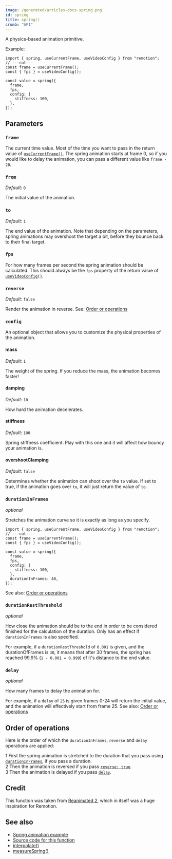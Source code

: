 ```yaml
---
image: /generated/articles-docs-spring.png
id: spring
title: spring()
crumb: "API"
---
```


A physics-based animation primitive.

Example:

```tsx twoslash title="spring-example.ts"
import { spring, useCurrentFrame, useVideoConfig } from "remotion";
// ---cut---
const frame = useCurrentFrame();
const { fps } = useVideoConfig();

const value = spring({
  frame,
  fps,
  config: {
    stiffness: 100,
  },
});
```

## Parameters

### `frame`

The current time value. Most of the time you want to pass in the return value of [`useCurrentFrame()`](/docs/use-current-frame). The spring animation starts at frame 0, so if you would like to delay the animation, you can pass a different value like `frame - 20`.

### `from`

_Default:_ `0`

The initial value of the animation.

### `to`

_Default:_ `1`

The end value of the animation. Note that depending on the parameters, spring animations may overshoot the target a bit, before they bounce back to their final target.

### `fps`

For how many frames per second the spring animation should be calculated. This should always be the `fps` property of the return value of [`useVideoConfig()`](/docs/use-video-config).

### `reverse` <AvailableFrom v="3.3.92" />

_Default:_ `false`

Render the animation in reverse. See: [Order or operations](#order-of-operations)

### `config`

An optional object that allows you to customize the physical properties of the animation.

#### mass

_Default:_ `1`

The weight of the spring. If you reduce the mass, the animation becomes faster!

#### damping

_Default_: `10`

How hard the animation decelerates.

#### stiffness

_Default_: `100`

Spring stiffness coefficient. Play with this one and it will affect how bouncy your animation is.

#### overshootClamping

_Default_: `false`

Determines whether the animation can shoot over the `to` value. If set to true, if the animation goes over `to`, it will just return the value of `to`.

### `durationInFrames` <AvailableFrom v="3.0.27" />

_optional_

Stretches the animation curve so it is exactly as long as you specify.

```tsx twoslash title="spring-example.ts"
import { spring, useCurrentFrame, useVideoConfig } from "remotion";
// ---cut---
const frame = useCurrentFrame();
const { fps } = useVideoConfig();

const value = spring({
  frame,
  fps,
  config: {
    stiffness: 100,
  },
  durationInFrames: 40,
});
```

See also: [Order or operations](#order-of-operations)

### `durationRestThreshold` <AvailableFrom v="3.0.27" />

_optional_

How close the animation should be to the end in order to be considered finished for the calculation of the duration. Only has an effect if `durationInFrames` is also specified.

For example, if a `durationRestThreshold` of `0.001` is given, and the durationOfFrames is `30`, it means that after 30 frames, the spring has reached 99.9% (`1 - 0.001 = 0.999`) of it's distance to the end value.

### `delay` <AvailableFrom v="3.3.90" />

_optional_

How many frames to delay the animation for.

For example, if a `delay` of `25` is given frames 0-24 will return the initial value, and the animation will effectively start from frame 25. See also: [Order or operations](#order-of-operations)

## Order of operations

Here is the order of which the `durationInFrames`, `reverse` and `delay` operations are applied:

<Step>1</Step> First the spring animation is stretched to the duration that you pass using <a href="#durationinframes"><code>durationInFrames</code></a>, if you pass a duration.<br/>
<Step>2</Step> Then the animation is reversed if you pass <a href="#reverse-"><code>reverse: true</code></a>.<br/>
<Step>3</Step> Then the animation is delayed if you pass <a href="#delay-"><code>delay</code></a>.

## Credit

This function was taken from [Reanimated 2](https://github.com/software-mansion/react-native-reanimated), which in itself was a huge inspiration for Remotion.

## See also

- [Spring animation example](/docs/animating-properties#using-spring-animations)
- [Source code for this function](https://github.com/remotion-dev/remotion/blob/main/packages/core/src/spring/index.ts)
- [interpolate()](/docs/interpolate)
- [measureSpring()](/docs/measure-spring)
